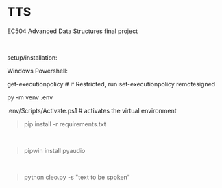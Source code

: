# TTS
EC504 Advanced Data Structures final project

<br/>

setup/installation:

Windows Powershell:
<br/>

get-executionpolicy # if Restricted, run set-executionpolicy remotesigned
<br/>

py -m venv .env
<br/>

.env/Scripts/Activate.ps1 # activates the virtual environment
<br/>

> pip install -r requirements.txt

<br/>

> pipwin install pyaudio

<br/>

>python cleo.py -s "text to be spoken"
